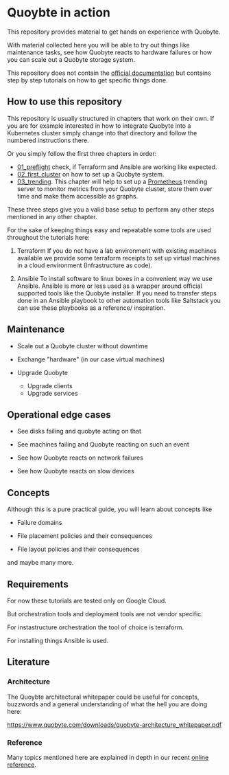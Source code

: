 # Quoybte in action

This repository provides material to get hands on experience with Quobyte.

With material collected here you will be able to try out things like maintenance tasks, 
see how Quobyte reacts to hardware failures or how you can scale out a Quobyte storage system.

This repository does not contain the [official documentation](https://support.quobyte.com/docs/16/latest/index.html) but contains step by step tutorials on how to get specific things done.

## How to use this repository

This repository is usually structured in chapters that work on their own. If you are for example interested in how to integrate Quobyte into a Kubernetes 
cluster simply change into that directory and follow the numbered instructions there. 

Or you simply follow the first three chapters in order: 

* [01_preflight](https://github.com/jan379/quobyte-in-action/tree/main/01_preflight) check, if Terraform and Ansible are working like expected.
* [02_first_cluster](https://github.com/jan379/quobyte-in-action/tree/main/02_first_cluster) on how to set up a Quobyte system.
* [03_trending](https://github.com/jan379/quobyte-in-action/tree/main/03_trending). This chapter will help to set up a [Prometheus](https://prometheus.io/) trending server 
 to monitor metrics from your Quobyte cluster, store them over time and make them accessible as graphs.

These three steps give you a valid base setup to perform any other steps mentioned in any other chapter.

For the sake of keeping things easy and repeatable some tools are used throughout the tutorials here:

1. Terraform
If you do not have a lab environment with existing machines available we provide some terraform receipts to set up virtual machines in a cloud environment (Infrastructure as code).

2. Ansible
To install software to linux boxes in a convenient way we use Ansible. Ansible is more or less used as a wrapper around official supported tools like the Quobyte installer. If you need to transfer steps done in an Ansible playbook to other automation tools like Saltstack you can use these playbooks as a reference/ inspiration.


## Maintenance

* Scale out a Quobyte cluster without downtime

* Exchange "hardware" (in our case virtual machines)

* Upgrade Quobyte
	* Upgrade clients
	* Upgrade services


## Operational edge cases

* See disks failing and quobyte acting on that

* See machines failing and Quobyte reacting on such an event

* See how Quobyte reacts on network failures

* See how Quobyte reacts on slow devices


## Concepts

Although this is a pure practical guide, you will learn about concepts like

* Failure domains

* File placement policies and their consequences

* File layout policies and their consequences

and maybe many more.

## Requirements

For now these tutorials are tested only on Google Cloud.

But orchestration tools and deployment tools are not vendor specific.

For instastructure orchestration the tool of choice is terraform.

For installing things Ansible is used.

## Literature

### Architecture

The Quoybte architectural whitepaper could be useful for concepts, 
buzzwords and a general understanding of what the hell you are doing here: 

https://www.quobyte.com/downloads/quobyte-architecture_whitepaper.pdf

### Reference

Many topics mentioned here are explained in depth in our recent [online reference](https://support.quobyte.com/docs/16/latest/index.html).



